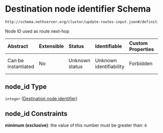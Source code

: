 # Destination node identifier Schema

```txt
http://schema.nethserver.org/cluster/update-routes-input.json#/definitions/changeList/items/properties/node_id
```

Node ID used as route next-hop

| Abstract            | Extensible | Status         | Identifiable            | Custom Properties | Additional Properties | Access Restrictions | Defined In                                                                           |
| :------------------ | :--------- | :------------- | :---------------------- | :---------------- | :-------------------- | :------------------ | :----------------------------------------------------------------------------------- |
| Can be instantiated | No         | Unknown status | Unknown identifiability | Forbidden         | Allowed               | none                | [update-routes-input.json*](cluster/update-routes-input.json "open original schema") |

## node_id Type

`integer` ([Destination node identifier](update-routes-input-1-definitions-changelist-items-properties-destination-node-identifier.md))

## node_id Constraints

**minimum (exclusive)**: the value of this number must be greater than: `0`
